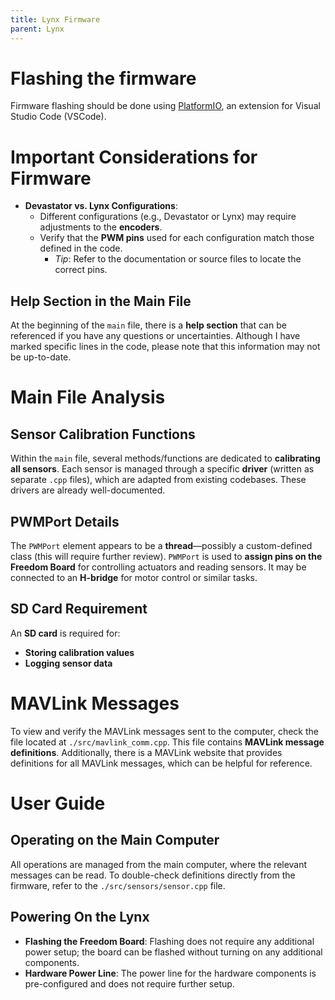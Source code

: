 ```yaml
---
title: Lynx Firmware
parent: Lynx
---
```


# Flashing the firmware

Firmware flashing should be done using [PlatformIO](https://platformio.org/), an extension for Visual Studio Code (VSCode).

# Important Considerations for Firmware

- **Devastator vs. Lynx Configurations**:
    - Different configurations (e.g., Devastator or Lynx) may require adjustments to the **encoders**.
    - Verify that the **PWM pins** used for each configuration match those defined in the code.
        - *Tip*: Refer to the documentation or source files to locate the correct pins.

## Help Section in the Main File

At the beginning of the `main` file, there is a **help section** that can be referenced if you have any questions or uncertainties. Although I have marked specific lines in the code, please note that this information may not be up-to-date.

# Main File Analysis

## Sensor Calibration Functions
Within the `main` file, several methods/functions are dedicated to **calibrating all sensors**. Each sensor is managed through a specific **driver** (written as separate `.cpp` files), which are adapted from existing codebases. These drivers are already well-documented.

## PWMPort Details
The `PWMPort` element appears to be a **thread**—possibly a custom-defined class (this will require further review). `PWMPort` is used to **assign pins on the Freedom Board** for controlling actuators and reading sensors. It may be connected to an **H-bridge** for motor control or similar tasks.

## SD Card Requirement
An **SD card** is required for:
- **Storing calibration values**
- **Logging sensor data**

# MAVLink Messages

To view and verify the MAVLink messages sent to the computer, check the file located at `./src/mavlink_comm.cpp`. This file contains **MAVLink message definitions**. Additionally, there is a MAVLink website that provides definitions for all MAVLink messages, which can be helpful for reference.

# User Guide

## Operating on the Main Computer
All operations are managed from the main computer, where the relevant messages can be read. To double-check definitions directly from the firmware, refer to the `./src/sensors/sensor.cpp` file.

## Powering On the Lynx

- **Flashing the Freedom Board**: Flashing does not require any additional power setup; the board can be flashed without turning on any additional components.
- **Hardware Power Line**: The power line for the hardware components is pre-configured and does not require further setup.
